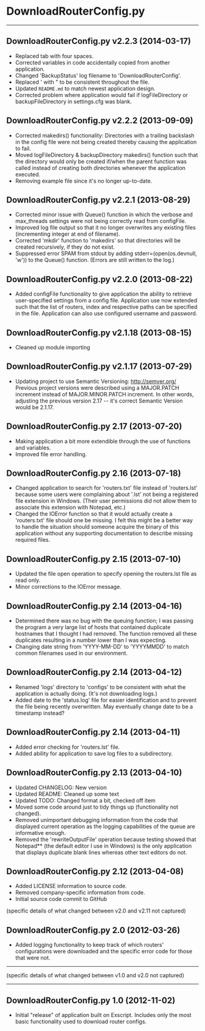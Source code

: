 # DownloadRouterConfig.py #
---

## DownloadRouterConfig.py v2.2.3 (2014-03-17) ##
* Replaced tab with four spaces.
* Corrected variables in code accidentally copied from another application.
* Changed 'BackupStatus' log filename to 'DownloadRouterConfig'.
* Replaced ' with " to be consistent throughout the file.
* Updated `README.md` to match newest application design.
* Corrected problem where application would fail if logFileDirectory or 
  backupFileDirectory in settings.cfg was blank.

## DownloadRouterConfig.py v2.2.2 (2013-09-09) ##
* Corrected makedirs() functionality: Directories with a trailing backslash
  in the config file were not being created thereby causing the application
  to fail.
* Moved logFileDirectory & backupDirectory makedirs() function such that the
  directory would only be created if/when the parent function was called
  instead of creating both directories whenever the application executed.
* Removing example file since it's no longer up-to-date.

## DownloadRouterConfig.py v2.2.1 (2013-08-29) ##
* Corrected minor issue with Queue() function in which the verbose and 
  max_threads settings were not being correctly read from configFile.
* Improved log file output so that it no longer overwrites any existing
  files (incrementing integer at end of filename).
* Corrected 'mkdir' function to 'makedirs' so that directories will be
  created recursively, if they do not exist.
* Suppressed error SPAM from stdout by adding stderr=(open(os.devnull, 'w'))
  to the Queue() function. (Errors are still written to the log.)
  
## DownloadRouterConfig.py v2.2.0 (2013-08-22) ##
* Added configFile functionality to give application the ability to retrieve
  user-specified settings from a config file.  Application use now extended
  such that the list of routers, index and respective paths can be specified
  in the file.  Application can also use configured username and password.

## DownloadRouterConfig.py v2.1.18 (2013-08-15) ##
* Cleaned up module importing

## DownloadRouterConfig.py v2.1.17 (2013-07-29) ##
* Updating project to use Semantic Versioning: http://semver.org/
  Previous project versions were described using a MAJOR.PATCH increment
  instead of MAJOR.MINOR.PATCH increment.  In other words, adjusting the
  previous version 2.17 -- it's correct Semantic Version would be 2.1.17.

## DownloadRouterConfig.py 2.17 (2013-07-20) ##
* Making application a bit more extendible through the use of functions and
  variables.
* Improved file error handling.

## DownloadRouterConfig.py 2.16 (2013-07-18) ##
* Changed application to search for 'routers.txt' file instead of 'routers.lst'
  because some users were complaining about '.lst' not being a registered file
  extension in Windows. (Their user permissions did not allow them to associate
  this extension with Notepad, etc.)
* Changed the IOError function so that it would actually create a 'routers.txt'
  file should one be missing.  I felt this might be a better way to handle the
  situation should someone acquire the binary of this application without any
  supporting documentation to describe missing required files.

## DownloadRouterConfig.py 2.15 (2013-07-10) ##
* Updated the file open operation to specify opening the routers.lst file
  as read only.
* Minor corrections to the IOError message.

## DownloadRouterConfig.py 2.14 (2013-04-16) ##
* Determined there was no bug with the queuing function; I was passing
  the program a very large list of hosts that contained duplicate
  hostnames that I thought I had removed.  The function removed all
  these duplicates resulting in a number lower than I was expecting.
* Changing date string from 'YYYY-MM-DD' to 'YYYYMMDD' to match common
  filenames used in our environment.

## DownloadRouterConfig.py 2.14 (2013-04-12) ##
* Renamed 'logs' directory to 'configs' to be consistent with what
  the application is actually doing. (It's not downloading logs.)
* Added date to the 'status.log' file for easier identification and to
  prevent the file being recently overwritten.  May eventually change
  date to be a timestamp instead?

## DownloadRouterConfig.py 2.14 (2013-04-11) ##
* Added error checking for 'routers.lst' file.
* Added ability for application to save log files to a subdirectory.

## DownloadRouterConfig.py 2.13 (2013-04-10) ##
* Updated CHANGELOG: New version
* Updated README: Cleaned up some text
* Updated TODO: Changed format a bit, checked off item
* Moved some code around just to tidy things up (functionality not changed).
* Removed unimportant debugging information from the code that displayed
  current operation as the logging capabilities of the queue are informative
  enough.
* Removed the 'rewriteOutputFile' operation because testing showed that
  Notepad** (the default editor I use in Windows) is the only application
  that displays duplicate blank lines whereas other text editors do not.

## DownloadRouterConfig.py 2.12 (2013-04-08) ##
* Added LICENSE information to source code.
* Removed company-specific information from code.
* Initial source code commit to GitHub

(specific details of what changed between v2.0 and v2.11 not captured)

## DownloadRouterConfig.py 2.0 (2012-03-26) ##
* Added logging functionality to keep track of which routers' configurations
  were downloaded and the specific error code for those that were not.

----------
(specific details of what changed between v1.0 and v2.0 not captured)

----------

## DownloadRouterConfig.py 1.0 (2012-11-02) ##
* Initial "release" of application built on Exscript. Includes only the most
  basic functionality used to download router configs.